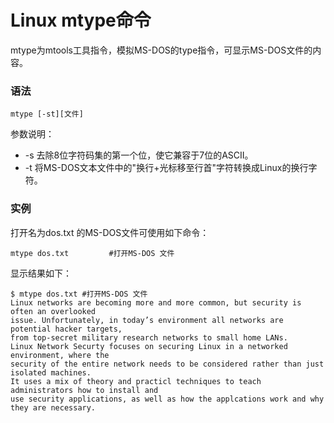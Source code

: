 # Linux mtype命令

mtype为mtools工具指令，模拟MS-DOS的type指令，可显示MS-DOS文件的内容。

### 语法

    mtype [-st][文件]

参数说明：

- -s   去除8位字符码集的第一个位，使它兼容于7位的ASCII。
- -t   将MS-DOS文本文件中的"换行+光标移至行首"字符转换成Linux的换行字符。

### 实例

打开名为dos.txt 的MS-DOS文件可使用如下命令：

    mtype dos.txt         #打开MS-DOS 文件 
    

显示结果如下：

    $ mtype dos.txt #打开MS-DOS 文件  
    Linux networks are becoming more and more common, but security is often an overlooked  
    issue. Unfortunately, in today’s environment all networks are potential hacker targets,  
    from top-secret military research networks to small home LANs.  
    Linux Network Securty focuses on securing Linux in a networked environment, where the  
    security of the entire network needs to be considered rather than just isolated machines.  
    It uses a mix of theory and practicl techniques to teach administrators how to install and  
    use security applications, as well as how the applcations work and why they are necessary.  
    